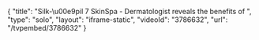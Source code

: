 {
    "title": "Silk-\u00e9pil 7 SkinSpa - Dermatologist reveals the benefits of ",
    "type": "solo",
    "layout": "iframe-static",
    "videoId": "3786632",
    "url": "\/tvpembed\/3786632"
}
